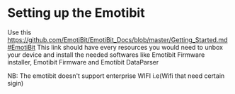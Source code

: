 # Setting up the Emotibit

Use this https://github.com/EmotiBit/EmotiBit_Docs/blob/master/Getting_Started.md#EmotiBit This link should have every resources you would need to unbox your device and install the needed softwares like Emotibit Firmware installer,
Emotibit Firmware and Emotibit DataParser



NB: The emotibit doesn't support enterprise WIFI i.e(Wifi that need certain sigin)
